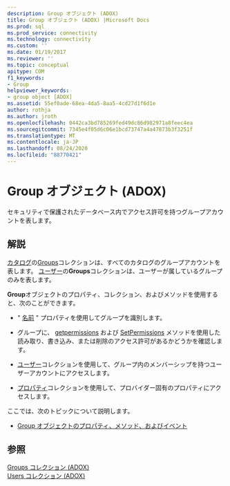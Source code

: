 ```yaml
---
description: Group オブジェクト (ADOX)
title: Group オブジェクト (ADOX) |Microsoft Docs
ms.prod: sql
ms.prod_service: connectivity
ms.technology: connectivity
ms.custom: ''
ms.date: 01/19/2017
ms.reviewer: ''
ms.topic: conceptual
apitype: COM
f1_keywords:
- Group
helpviewer_keywords:
- group object [ADOX]
ms.assetid: 55ef0ade-68ea-4da5-8aa5-4cd27d1f6d1e
author: rothja
ms.author: jroth
ms.openlocfilehash: 0442ca3bd785269fed49dc86d982971a8feec4ea
ms.sourcegitcommit: 7345e4f05d6c06e1bcd73747a4a47873b3f3251f
ms.translationtype: MT
ms.contentlocale: ja-JP
ms.lasthandoff: 08/24/2020
ms.locfileid: "88770421"
---
```

# <a name="group-object-adox"></a>Group オブジェクト (ADOX)
セキュリティで保護されたデータベース内でアクセス許可を持つグループアカウントを表します。  
  
## <a name="remarks"></a>解説  
 [カタログ](./catalog-object-adox.md)の[Groups](./groups-collection-adox.md)コレクションは、すべてのカタログのグループアカウントを表します。 [ユーザー](./user-object-adox.md)の**Groups**コレクションは、ユーザーが属しているグループのみを表します。  
  
 **Group**オブジェクトのプロパティ、コレクション、およびメソッドを使用すると、次のことができます。  
  
-   " [名前](./name-property-adox.md) " プロパティを使用してグループを識別します。  
  
-   グループに、 [getpermissions](./getpermissions-method-adox.md) および [SetPermissions](./setpermissions-method-adox.md) メソッドを使用した読み取り、書き込み、または削除のアクセス許可があるかどうかを確認します。  
  
-   [ユーザー](./users-collection-adox.md)コレクションを使用して、グループ内のメンバーシップを持つユーザーアカウントにアクセスします。  
  
-   [プロパティ](../ado-api/properties-collection-ado.md)コレクションを使用して、プロバイダー固有のプロパティにアクセスします。  
  
 ここでは、次のトピックについて説明します。  
  
-   [Group オブジェクトのプロパティ、メソッド、およびイベント](./group-object-properties-methods-and-events.md)  
  
## <a name="see-also"></a>参照  
 [Groups コレクション (ADOX)](./groups-collection-adox.md)   
 [Users コレクション (ADOX)](./users-collection-adox.md)